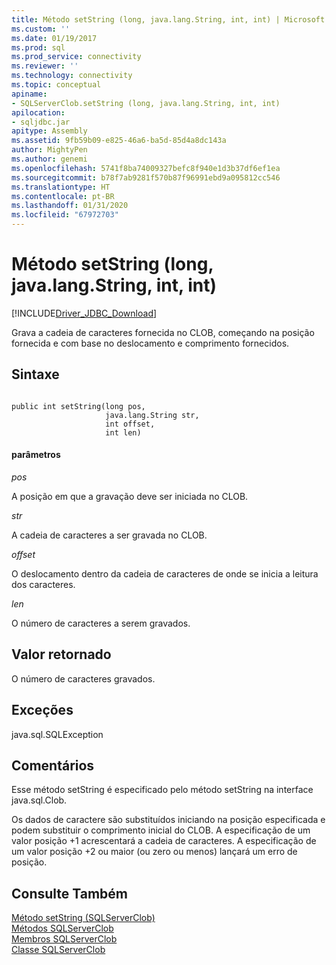 ```yaml
---
title: Método setString (long, java.lang.String, int, int) | Microsoft Docs
ms.custom: ''
ms.date: 01/19/2017
ms.prod: sql
ms.prod_service: connectivity
ms.reviewer: ''
ms.technology: connectivity
ms.topic: conceptual
apiname:
- SQLServerClob.setString (long, java.lang.String, int, int)
apilocation:
- sqljdbc.jar
apitype: Assembly
ms.assetid: 9fb59b09-e825-46a6-ba5d-85d4a8dc143a
author: MightyPen
ms.author: genemi
ms.openlocfilehash: 5741f8ba74009327befc8f940e1d3b37df6ef1ea
ms.sourcegitcommit: b78f7ab9281f570b87f96991ebd9a095812cc546
ms.translationtype: HT
ms.contentlocale: pt-BR
ms.lasthandoff: 01/31/2020
ms.locfileid: "67972703"
---
```

# <a name="setstring-method-long-javalangstring-int-int"></a>Método setString (long, java.lang.String, int, int)
[!INCLUDE[Driver_JDBC_Download](../../../includes/driver_jdbc_download.md)]

  Grava a cadeia de caracteres fornecida no CLOB, começando na posição fornecida e com base no deslocamento e comprimento fornecidos.  
  
## <a name="syntax"></a>Sintaxe  
  
```  
  
public int setString(long pos,  
                     java.lang.String str,  
                     int offset,  
                     int len)  
```  
  
#### <a name="parameters"></a>parâmetros  
 *pos*  
  
 A posição em que a gravação deve ser iniciada no CLOB.  
  
 *str*  
  
 A cadeia de caracteres a ser gravada no CLOB.  
  
 *offset*  
  
 O deslocamento dentro da cadeia de caracteres de onde se inicia a leitura dos caracteres.  
  
 *len*  
  
 O número de caracteres a serem gravados.  
  
## <a name="return-value"></a>Valor retornado  
 O número de caracteres gravados.  
  
## <a name="exceptions"></a>Exceções  
 java.sql.SQLException  
  
## <a name="remarks"></a>Comentários  
 Esse método setString é especificado pelo método setString na interface java.sql.Clob.  
  
 Os dados de caractere são substituídos iniciando na posição especificada e podem substituir o comprimento inicial do CLOB. A especificação de um valor posição +1 acrescentará a cadeia de caracteres. A especificação de um valor posição +2 ou maior (ou zero ou menos) lançará um erro de posição.  
  
## <a name="see-also"></a>Consulte Também  
 [Método setString &#40;SQLServerClob&#41;](../../../connect/jdbc/reference/setstring-method-sqlserverclob.md)   
 [Métodos SQLServerClob](../../../connect/jdbc/reference/sqlserverclob-methods.md)   
 [Membros SQLServerClob](../../../connect/jdbc/reference/sqlserverclob-members.md)   
 [Classe SQLServerClob](../../../connect/jdbc/reference/sqlserverclob-class.md)  
  
  
